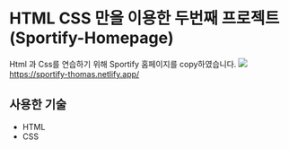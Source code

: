 
# HTML CSS 만을 이용한 두번째 프로젝트(Sportify-Homepage)

Html 과 Css를 연습하기 위해 Sportify 홈페이지를 copy하였습니다.
![](https://i.imgur.com/gkvkuBi.png)
https://sportify-thomas.netlify.app/

## 사용한 기술
* HTML
* CSS
